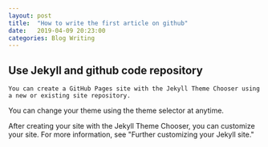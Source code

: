```yaml
---
layout: post
title:  "How to write the first article on github"
date:   2019-04-09 20:23:00
categories: Blog Writing
---
```


## Use Jekyll and github code repository

```You can create a GitHub Pages site with the Jekyll Theme Chooser using a new or existing site repository.```

You can change your theme using the theme selector at anytime.

After creating your site with the Jekyll Theme Chooser, you can customize your site. For more information, see "Further customizing your Jekyll site."

